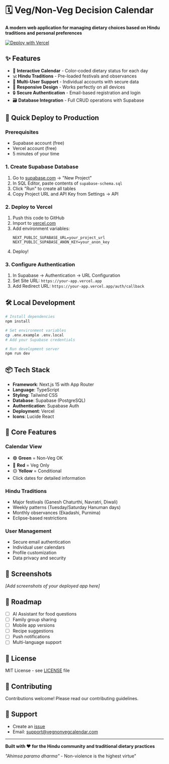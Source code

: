 # 🗓️ Veg/Non-Veg Decision Calendar

**A modern web application for managing dietary choices based on Hindu traditions and personal preferences**

[![Deploy with Vercel](https://vercel.com/button)](https://vercel.com/new/clone?repository-url=https%3A%2F%2Fgithub.com%2Fyourusername%2Fveg-nonveg-calendar)

## ✨ Features

- 📅 **Interactive Calendar** - Color-coded dietary status for each day
- 🕉️ **Hindu Traditions** - Pre-loaded festivals and observances
- 👥 **Multi-User Support** - Individual accounts with secure data
- 📱 **Responsive Design** - Works perfectly on all devices
- 🔒 **Secure Authentication** - Email-based registration and login
- 🗃️ **Database Integration** - Full CRUD operations with Supabase

## 🚀 Quick Deploy to Production

### Prerequisites
- Supabase account (free)
- Vercel account (free)
- 5 minutes of your time

### 1. Create Supabase Database
1. Go to [supabase.com](https://supabase.com) → \"New Project\"
2. In SQL Editor, paste contents of `supabase-schema.sql`
3. Click \"Run\" to create all tables
4. Copy Project URL and API Key from Settings → API

### 2. Deploy to Vercel
1. Push this code to GitHub
2. Import to [vercel.com](https://vercel.com)
3. Add environment variables:
   ```
   NEXT_PUBLIC_SUPABASE_URL=your_project_url
   NEXT_PUBLIC_SUPABASE_ANON_KEY=your_anon_key
   ```
4. Deploy!

### 3. Configure Authentication
1. In Supabase → Authentication → URL Configuration
2. Set Site URL: `https://your-app.vercel.app`
3. Add Redirect URL: `https://your-app.vercel.app/auth/callback`

## 🛠️ Local Development

```bash
# Install dependencies
npm install

# Set environment variables
cp .env.example .env.local
# Add your Supabase credentials

# Run development server
npm run dev
```

## 📦 Tech Stack

- **Framework**: Next.js 15 with App Router
- **Language**: TypeScript
- **Styling**: Tailwind CSS
- **Database**: Supabase (PostgreSQL)
- **Authentication**: Supabase Auth
- **Deployment**: Vercel
- **Icons**: Lucide React

## 🎯 Core Features

### Calendar View
- 🟢 **Green** = Non-Veg OK
- 🔴 **Red** = Veg Only 
- 🟡 **Yellow** = Conditional
- Click dates for detailed information

### Hindu Traditions
- Major festivals (Ganesh Chaturthi, Navratri, Diwali)
- Weekly patterns (Tuesday/Saturday Hanuman days)
- Monthly observances (Ekadashi, Purnima)
- Eclipse-based restrictions

### User Management
- Secure email authentication
- Individual user calendars
- Profile customization
- Data privacy and security

## 📱 Screenshots

*[Add screenshots of your deployed app here]*

## 🔄 Roadmap

- [ ] AI Assistant for food questions
- [ ] Family group sharing
- [ ] Mobile app versions
- [ ] Recipe suggestions
- [ ] Push notifications
- [ ] Multi-language support

## 📄 License

MIT License - see [LICENSE](LICENSE) file

## 🤝 Contributing

Contributions welcome! Please read our contributing guidelines.

## 💬 Support

- Create an [issue](https://github.com/yourusername/veg-nonveg-calendar/issues)
- Email: support@vegnonvegcalendar.com

---

**Built with ❤️ for the Hindu community and traditional dietary practices**

*\"Ahimsa paramo dharma\"* - Non-violence is the highest virtue"